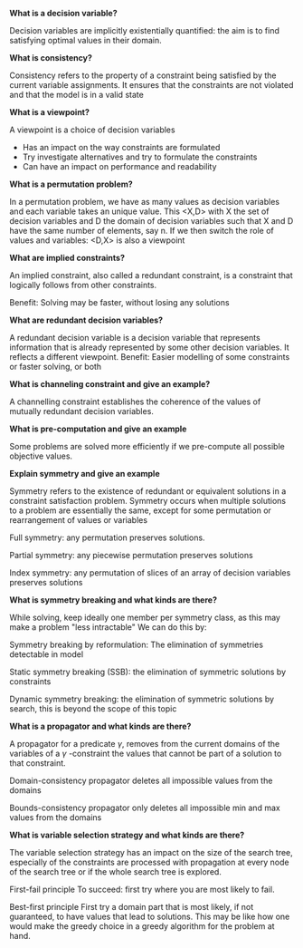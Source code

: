 **What is a decision variable?**

Decision variables are implicitly existentially quantified: the aim is to find satisfying optimal values in their domain.

**What is consistency?**

Consistency refers to the property of a constraint being satisfied by the current variable assignments. It ensures that the constraints are not violated and that the model is in a valid state

**What is a viewpoint?**

A viewpoint is a choice of decision variables

- Has an impact on the way constraints are formulated
- Try investigate alternatives and try to formulate the constraints
- Can have an impact on performance and readability



**What is a permutation problem?**

In a permutation problem, we have as many values as decision variables and each variable takes an unique value. This <X,D>  with X the set of decision variables and D the domain of decision variables such that X and D have the same number of elements, say n. If we then switch the role of values and variables:  <D,X> is also a viewpoint

**What are implied constraints?**

An implied constraint, also called a redundant constraint, is a constraint that logically follows from other constraints. 

Benefit: Solving may be faster, without losing any solutions

**What are redundant decision variables?**

A redundant decision variable is a decision variable that represents information that is already represented by some other decision variables. It reflects a different viewpoint. Benefit: Easier modelling of some constraints or faster solving, or both

**What is channeling constraint and give an example?**

A channelling constraint establishes the coherence of the values of mutually redundant decision variables.

**What is pre-computation and give an example**

Some problems are solved more efficiently if we pre-compute all possible objective values.

**Explain symmetry and give an example**

Symmetry refers to the existence of redundant or equivalent solutions in a constraint satisfaction problem. Symmetry occurs when multiple solutions to a problem are essentially the same, except for some permutation or rearrangement of values or variables

Full symmetry: any permutation preserves solutions.

Partial symmetry: any piecewise permutation preserves solutions

Index symmetry: any permutation of slices of an array of decision variables preserves solutions



**What is symmetry breaking and what kinds are there?**

While solving, keep ideally one member per symmetry class, as this may make a problem "less intractable" We can do this by: 

Symmetry breaking by reformulation: The elimination of symmetries detectable in model 

Static symmetry breaking (SSB): the elimination of symmetric solutions by constraints 

Dynamic symmetry breaking: the elimination of symmetric solutions by search, this is beyond the scope of this topic

**What is a propagator and what kinds are there?**

A propagator for a predicate $\gamma$, removes from the current domains of the variables of a $\gamma$ -constraint the values that cannot be part of a solution to that constraint. 

Domain-consistency propagator deletes all impossible values from the domains 

Bounds-consistency propagator only deletes all impossible min and max values from the domains

**What is variable selection strategy and what kinds are there?**

The variable selection strategy has an impact on the size of the search tree, especially of the constraints are processed with propagation at every node of the search tree or if the whole search tree is explored. 

First-fail principle To succeed: first try where you are most likely to fail. 

Best-first principle First try a domain part that is most likely, if not guaranteed, to have values that lead to solutions. This may be like how one would make the greedy choice in a greedy algorithm for the problem at hand.





